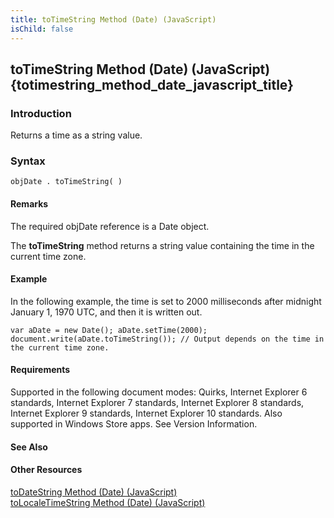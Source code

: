 ```yaml
---
title: toTimeString Method (Date) (JavaScript)
isChild: false
---
```


## toTimeString Method (Date) (JavaScript) {totimestring_method_date_javascript_title}

### Introduction 

 Returns a time as a string value.

### Syntax 

```
objDate . toTimeString( )
```

#### Remarks 

<div id="languageReferenceRemarksSection" class="section" name="collapseableSection" style="">
  <p xmlns:util="util">
    The required <span class="parameter" sdata="paramReference">objDate</span> reference is a <span sdata="langKeyword" value="Date"><span class="keyword">Date</span></span> object.
  </p>
  <p xmlns:util="util">
    The <b>toTimeString</b> method returns a string value containing the time in the current time zone.
  </p>
</div>

#### Example 

<p xmlns:util="util">
  In the following example, the time is set to 2000 milliseconds after midnight January 1, 1970 UTC, and then it is written out.
</p>

```
var aDate = new Date(); aDate.setTime(2000); document.write(aDate.toTimeString()); // Output depends on the time in the current time zone.
```

#### Requirements 

<div id="requirementsTitleSection" class="section" name="collapseableSection" style="">
  <p xmlns:util="util"></p>
  <p>
    Supported in the following document modes: Quirks, Internet Explorer 6 standards, Internet Explorer 7 standards, Internet Explorer 8 standards, Internet Explorer 9 standards, Internet Explorer 10
    standards. Also supported in Windows Store apps. See Version Information.
  </p>
</div>

#### See Also 

<div id="seeAlsoSection" class="section" name="collapseableSection" style="">
  <h4 class="subHeading">
    Other Resources
  </h4>
  <div class="seeAlsoStyle">
    <span sdata="link" xmlns:util="util"><a href="87d713aa-fd55-4f90-9a30-6df8abdfebe0.htm">toDateString Method (Date) (JavaScript)</a></span>
  </div>
  <div class="seeAlsoStyle">
    <span sdata="link" xmlns:util="util"><a href="8ad75bf5-864c-4a2a-be90-220e87dce172.htm">toLocaleTimeString Method (Date) (JavaScript)</a></span>
  </div>
</div>

